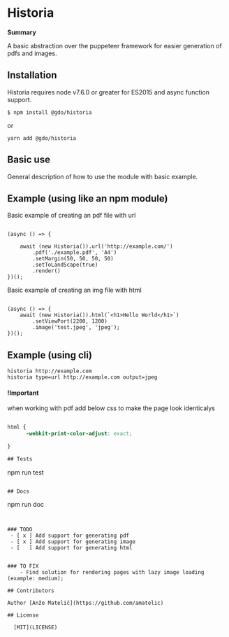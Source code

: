 # Historia 

**Summary** 

A basic abstraction over the puppeteer framework for easier generation of pdfs and images.


## Installation

Historia requires node v7.6.0 or greater for ES2015 and async function support.



```
$ npm install @gdo/historia
```

or

```
yarn add @gdo/historia
```

## Basic use

General description of how to use the module with basic example.  

## Example (using like an npm module)

Basic example of creating an pdf file with url
```nodejs

(async () => {

    await (new Historia()).url('http://example.com/')
        .pdf('./example.pdf', 'A4')
        .setMargin(50, 50, 50, 50)
        .setToLandScape(true)
        .render()
})();

```

Basic example of creating an img file with html
```nodejs

(async () => {
    await (new Historia()).html(`<h1>Hello World</h1>`)
        .setViewPort(2200, 1200)
        .image('test.jpeg', 'jpeg');
})();

```

## Example (using cli)
```
historia http://example.com
historia type=url http://example.com output=jpeg
```

#### !Important 

when working with pdf add below css to make the page look identicalys

```css

html {
      -webkit-print-color-adjust: exact;

}

## Tests

```
npm run test
```

## Docs

```
npm run doc
```


### TODO 
 - [ x ] Add support for generating pdf
 - [ x ] Add support for generating image 
 - [   ] Add support for generating html 


### TO FIX
    - Find solution for rendering pages with lazy image loading (example: medium);
    
## Contributors

Author [Anže Matelič](https://github.com/amatelic)

## License

  [MIT](LICENSE)